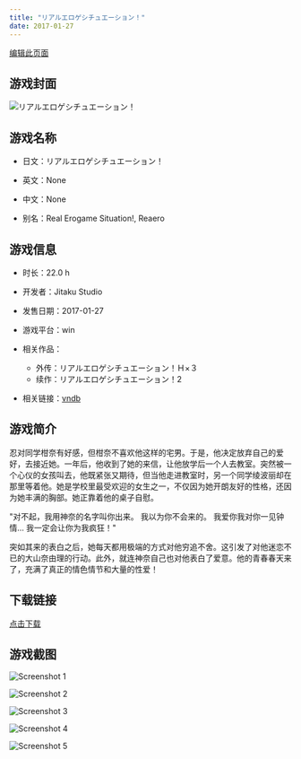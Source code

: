 ```yaml
---
title: "リアルエロゲシチュエーション！"
date: 2017-01-27
---
```

[编辑此页面](https://github.com/ACG-3/ADV3-source/blob/main/source/_posts/%E3%83%AA%E3%82%A2%E3%83%AB%E3%82%A8%E3%83%AD%E3%82%B2%E3%82%B7%E3%83%81%E3%83%A5%E3%82%A8%E3%83%BC%E3%82%B7%E3%83%A7%E3%83%B3%EF%BC%81.md)

## 游戏封面

![リアルエロゲシチュエーション！](https%3A//pan.timero.xyz/onedrive/img_lib_001/%E3%83%AA%E3%82%A2%E3%83%AB%E3%82%A8%E3%83%AD%E3%82%B2%E3%82%B7%E3%83%81%E3%83%A5%E3%82%A8%E3%83%BC%E3%82%B7%E3%83%A7%E3%83%B3%EF%BC%81_cover.avif)


## 游戏名称

- 日文：リアルエロゲシチュエーション！
- 英文：None
- 中文：None

- 别名：Real Erogame Situation!, Reaero


## 游戏信息

- 时长：22.0 h
- 开发者：Jitaku Studio
- 发售日期：2017-01-27
- 游戏平台：win
- 相关作品：
   - 外传：リアルエロゲシチュエーション！Ｈ×３
   - 续作：リアルエロゲシチュエーション！2

- 相关链接：[vndb](https://vndb.org/v20062)


## 游戏简介

忍对同学柑奈有好感，但柑奈不喜欢他这样的宅男。于是，他决定放弃自己的爱好，去接近她。一年后，他收到了她的来信，让他放学后一个人去教室。突然被一个心仪的女孩叫去，他既紧张又期待，但当他走进教室时，另一个同学绫波丽却在那里等着他。她是学校里最受欢迎的女生之一，不仅因为她开朗友好的性格，还因为她丰满的胸部。她正靠着他的桌子自慰。

"对不起，我用神奈的名字叫你出来。
我以为你不会来的。
我爱你我对你一见钟情...
我一定会让你为我疯狂！"

突如其来的表白之后，她每天都用极端的方式对他穷追不舍。这引发了对他迷恋不已的大山奈由理的行动。此外，就连神奈自己也对他表白了爱意。他的青春春天来了，充满了真正的情色情节和大量的性爱！




## 下载链接

[点击下载](https://pan.timero.xyz/onedrive/adv_lib_001/%E3%83%AA%E3%82%A2%E3%83%AB%E3%82%A8%E3%83%AD%E3%82%B2%E3%82%B7%E3%83%81%E3%83%A5%E3%82%A8%E3%83%BC%E3%82%B7%E3%83%A7%E3%83%B3%EF%BC%81)


## 游戏截图


![Screenshot 1](https%3A//pan.timero.xyz/onedrive/img_lib_001/%E3%83%AA%E3%82%A2%E3%83%AB%E3%82%A8%E3%83%AD%E3%82%B2%E3%82%B7%E3%83%81%E3%83%A5%E3%82%A8%E3%83%BC%E3%82%B7%E3%83%A7%E3%83%B3%EF%BC%81_Screenshot_1.avif)

![Screenshot 2](https%3A//pan.timero.xyz/onedrive/img_lib_001/%E3%83%AA%E3%82%A2%E3%83%AB%E3%82%A8%E3%83%AD%E3%82%B2%E3%82%B7%E3%83%81%E3%83%A5%E3%82%A8%E3%83%BC%E3%82%B7%E3%83%A7%E3%83%B3%EF%BC%81_Screenshot_2.avif)

![Screenshot 3](https%3A//pan.timero.xyz/onedrive/img_lib_001/%E3%83%AA%E3%82%A2%E3%83%AB%E3%82%A8%E3%83%AD%E3%82%B2%E3%82%B7%E3%83%81%E3%83%A5%E3%82%A8%E3%83%BC%E3%82%B7%E3%83%A7%E3%83%B3%EF%BC%81_Screenshot_3.avif)

![Screenshot 4](https%3A//pan.timero.xyz/onedrive/img_lib_001/%E3%83%AA%E3%82%A2%E3%83%AB%E3%82%A8%E3%83%AD%E3%82%B2%E3%82%B7%E3%83%81%E3%83%A5%E3%82%A8%E3%83%BC%E3%82%B7%E3%83%A7%E3%83%B3%EF%BC%81_Screenshot_4.avif)

![Screenshot 5](https%3A//pan.timero.xyz/onedrive/img_lib_001/%E3%83%AA%E3%82%A2%E3%83%AB%E3%82%A8%E3%83%AD%E3%82%B2%E3%82%B7%E3%83%81%E3%83%A5%E3%82%A8%E3%83%BC%E3%82%B7%E3%83%A7%E3%83%B3%EF%BC%81_Screenshot_5.avif)

